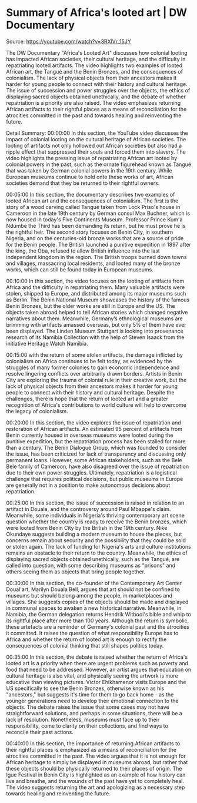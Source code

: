 # Summary of Africa's looted art | DW Documentary

Source: https://youtube.com/watch?v=3RXlVr_15JY

The DW Documentary "Africa's Looted Art" discusses how colonial looting has impacted African societies, their cultural heritage, and the difficulty in repatriating looted artifacts. The video highlights two examples of looted African art, the Tangué and the Benin Bronzes, and the consequences of colonialism. The lack of physical objects from their ancestors makes it harder for young people to connect with their history and cultural heritage. The issue of succession and power struggles over the objects, the ethics of displaying sacred objects obtained unethically, and the debate of whether repatriation is a priority are also raised. The video emphasizes returning African artifacts to their rightful places as a means of reconciliation for the atrocities committed in the past and towards healing and reinventing the future.

Detail Summary: 
00:00:00
In this section, the YouTube video discusses the impact of colonial looting on the cultural heritage of African societies. The looting of artifacts not only hollowed out African societies but also had a ripple effect that suppressed their souls and forced them into slavery. The video highlights the pressing issue of repatriating African art looted by colonial powers in the past, such as the ornate figurehead known as Tangué that was taken by German colonial powers in the 19th century. While European museums continue to hold onto these works of art, African societies demand that they be returned to their rightful owners.

00:05:00
In this section, the documentary describes two examples of looted African art and the consequences of colonialism. The first is the story of a wood carving called Tangué taken from Lock Priso's house in Cameroon in the late 19th century by German consul Max Buchner, which is now housed in today's Five Continents Museum. Professor Prince Kum'a Ndumbe the Third has been demanding its return, but he must prove he is the rightful heir. The second story focuses on Benin City, in southern Nigeria, and on the centuries-old bronze works that are a source of pride for the Benin people. The British launched a punitive expedition in 1897 after the king, the Oba, refused to allow British influence into the last independent kingdom in the region. The British troops burned down towns and villages, massacring local residents, and looted many of the bronze works, which can still be found today in European museums.

00:10:00
In this section, the video focuses on the looting of artifacts from Africa and the difficulty in repatriating them. Many valuable artifacts were stolen, shipped to Europe, and distributed among its major museums such as Berlin. The Benin National Museum showcases the history of the famous Benin Bronzes, but the older works are still in Europe and the US. The objects taken abroad helped to tell African stories which changed negative narratives about them. Meanwhile, Germany’s ethnological museums are brimming with artifacts amassed overseas, but only 5% of them have ever been displayed. The Linden Museum Stuttgart is looking into provenance research of its Namibia Collection with the help of Steven Isaack from the initiative Heritage Watch Namibia.

00:15:00
with the return of some stolen artifacts, the damage inflicted by colonialism on Africa continues to be felt today, as evidenced by the struggles of many former colonies to gain economic independence and resolve lingering conflicts over arbitrarily drawn borders. Artists in Benin City are exploring the trauma of colonial rule in their creative work, but the lack of physical objects from their ancestors makes it harder for young people to connect with their history and cultural heritage. Despite the challenges, there is hope that the return of looted art and a greater recognition of Africa's contributions to world culture will help to overcome the legacy of colonialism.

00:20:00
In this section, the video explores the issue of repatriation and restoration of African artifacts. An estimated 95 percent of artifacts from Benin currently housed in overseas museums were looted during the punitive expedition, but the repatriation process has been stalled for more than a century. The Benin Dialogue Group, which was founded to consider the issue, has been criticized for lack of transparency and discussing only permanent loans. However, some African stakeholders, such as the Bele Bele family of Cameroon, have also disagreed over the issue of repatriation due to their own power struggles. Ultimately, repatriation is a logistical challenge that requires political decisions, but public museums in Europe are generally not in a position to make autonomous decisions about repatriation.

00:25:00
In this section, the issue of succession is raised in relation to an artifact in Douala, and the controversy around Paul Mbappe's claim. Meanwhile, some individuals in Nigeria's thriving contemporary art scene question whether the country is ready to receive the Benin bronzes, which were looted from Benin City by the British in the 19th century. Nike Okundaye suggests building a modern museum to house the pieces, but concerns remain about security and the possibility that they could be sold or stolen again. The lack of funding for Nigeria's arts and culture institutions remains an obstacle to their return to the country. Meanwhile, the ethics of displaying sacred objects obtained unethically, such as the Tangué, are called into question, with some describing museums as "prisons" and others seeing them as objects that bring people together.

00:30:00
In this section, the co-founder of the Contemporary Art Center Doual'art, Marilyn Douala Bell, argues that art should not be confined to museums but should belong among the people, in marketplaces and villages. She suggests copies of the objects should be made and displayed in communal spaces to awaken a new historical narrative. Meanwhile, in Namibia, the German delegation returns Hendrik Witbooi's bible and whip to its rightful place after more than 100 years. Although the return is symbolic, these artefacts are a reminder of Germany's colonial past and the atrocities it committed. It raises the question of what responsibility Europe has to Africa and whether the return of looted art is enough to rectify the consequences of colonial thinking that still shapes politics today.

00:35:00
In this section, the debate is raised whether the return of Africa's looted art is a priority when there are urgent problems such as poverty and food that need to be addressed. However, an artist argues that education on cultural heritage is also vital, and physically seeing the artwork is more educative than viewing pictures. Victor Ehikhamenor visits Europe and the US specifically to see the Benin Bronzes, otherwise known as his "ancestors," but suggests it's time for them to go back home - as the younger generations need to develop their emotional connection to the objects. The debate raises the issue that some cases may not have straightforward solutions, and perhaps in some situations, there will be a lack of resolution. Nonetheless, museums must face up to their responsibility, come to clarity on their collections, and find ways to reconcile their past actions.

00:40:00
In this section, the importance of returning African artifacts to their rightful places is emphasized as a means of reconciliation for the atrocities committed in the past. The video argues that it is not enough for African heritage to simply be displayed in museums abroad, but rather that these objects should be physically returned to their places of origin. The Igue Festival in Benin City is highlighted as an example of how history can live and breathe, and the wounds of the past have yet to completely heal. The video suggests returning the art and apologizing as a necessary step towards healing and reinventing the future.

